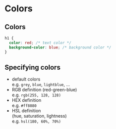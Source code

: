 # Colors

## Colors

```css
h1 {
  color: red; /* text color */
  background-color: blue; /* background color */
}
```

## Specifying colors

- default colors  
  e.g. `grey`, `blue`, `lightblue`, ...
- RGB definition (red-green-blue)  
  e.g. `rgb(255, 128, 128)`
- HEX definition  
  e.g. `#ff8080`
- HSL definition  
  (hue, saturation, lightness)  
  e.g. `hsl(180, 60%, 70%)`
